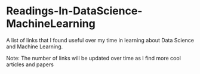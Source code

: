 # Readings-In-DataScience-MachineLearning

A list of links that I found useful over my time in learning about Data Science and Machine Learning. 

Note: The number of links will be updated over time as I find more cool articles and papers

